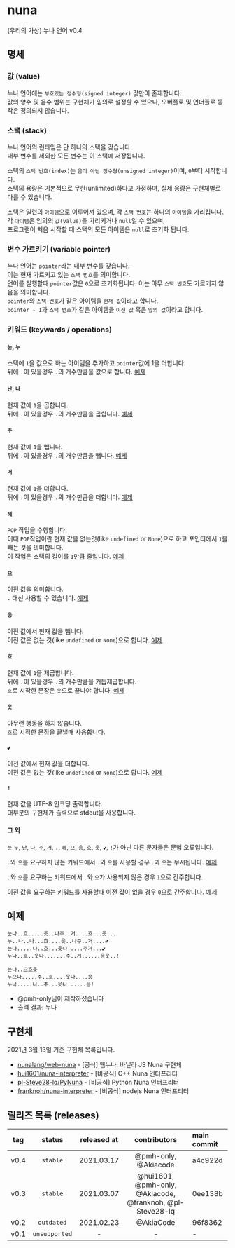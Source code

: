 # nuna
(우리의 가상) 누나 언어 v0.4

## 명세
### 값 (value)
누나 언어에는 `부호있는 정수형(signed integer)` 값만이 존재합니다.\
값의 양수 및 음수 범위는 구현체가 임의로 설정할 수 있으나, 오버플로 및 언더플로 동작은 정의되지 않습니다.

### 스택 (stack)
누나 언어의 런타임은 단 하나의 스택을 갖습니다.\
내부 변수를 제외한 모든 변수는 이 스택에 저장됩니다.

스택의 `스택 번호(index)`는 `음이 아닌 정수형(unsigned integer)`이며, `0`부터 시작합니다.\
스택의 용량은 기본적으로 무한(unlimited)하다고 가정하며, 실제 용량은 구현체별로 다를 수 있습니다.

스택은 일련의 `아이템`으로 이루어져 있으며, 각 `스택 번호`는 하나의 `아이템`을 가리킵니다.\
각 `아이템`은 임의의 `값(value)`을 가리키거나 `null`일 수 있으며,\
프로그램이 처음 시작할 때 스택의 모든 아이템은 `null`로 초기화 됩니다.

### 변수 가르키기 (variable pointer)
누나 언어는 `pointer`라는 내부 변수를 갖습니다.\
이는 현재 가르키고 있는 `스택 번호`를 의미합니다.\
언어를 실행할때 `pointer`값은 `0`으로 초기화됩니다.
이는 아무 `스택 번호`도 가르키지 않음을 의미합니다.\
`pointer`와 `스택 번호`가 같은 아이템을 `현재 값`이라고 합니다.\
`pointer - 1`과 `스택 번호`가 같은 아이템을 `이전 값` 혹은 `앞의 값`이라고 합니다.

### 키워드 (keywards / operations)
#### `눈`, `누`
스택에 `1`을 값으로 하는 아이템을 추가하고
`pointer`값에 1을 더합니다.\
뒤에 `.`이 있을경우 `.`의 개수만큼을 값으로 합니다. [예제](examples.md#눈-누-예제)

#### `난`, `나`
현재 값에 `1`을 곱합니다.\
뒤에 `.`이 있을경우 `.`의 개수만큼을 곱합니다. [예제](examples.md#난-나-예제)

#### `주`
현재 값에 `1`을 뺍니다.\
뒤에 `.`이 있을경우 `.`의 개수만큼을 뺍니다. [예제](examples.md#주-예제)

#### `거`
현재 값에 `1`을 더합니다.\
뒤에 `.`이 있을경우 `.`의 개수만큼을 더합니다. [예제](examples.md#거-예제)

#### `헤`
`POP` 작업을 수행합니다.\
이때 `POP`작업이란 현재 값을 없는것(like `undefined` or `None`)으로 하고
포인터에서 `1`을 빼는 것을 의미합니다.\
이 작업은 스택의 길이를 `1`만큼 줄입니다. [예제](examples.md#헤-예제)

#### `으`
이전 값을 의미합니다.\
`.` 대신 사용할 수 있습니다. [예제](examples.md#으-예제)

#### `응`
이전 값에서 현재 값을 뺍니다.\
이전 값은 없는 것(like `undefined` or `None`)으로 합니다. [예제](examples.md#응-예제)

#### `흐`
현재 값에 `1`을 제곱합니다.\
뒤에 `.`이 있을경우 `.`의 개수만큼을 거듭제곱합니다.\
`흐`로 시작한 문장은 `읏`으로 끝나야 합니다. [예제](examples.md#흐-읏-예제)

#### `읏`
아무런 행동을 하지 않습니다.\
`흐`로 시작한 문장을 끝낼때 사용합니다.

#### `💕`
이전 값에서 현재 값을 더합니다.\
이전 값은 없는 것(like `undefined` or `None`)으로 합니다. [예제](examples.md#-예제)

#### `!`
현재 값을 UTF-8 인코딩 출력합니다.\
대부분의 구현체가 출력으로 stdout을 사용합니다.

#### 그 외
`눈` `누`, `난`, `나`, `주`, `거`, `.`, `헤`, `으`, `응`, `흐`, `읏`, `💕`, `!`가 아닌 다른 문자들은 문법 오류입니다.

`.`와 `으`를 요구하지 않는 키워드에서 `.`와 `으`를 사용할 경우 `.`과 `으`는 무시됩니다. [예제](examples.md#외1-예제)

`.`와 `으`를 요구하는 키워드에서 `.`와 `으`가 사용되지 않은 경우 `1`으로 간주합니다.

이전 값을 요구하는 키워드를 사용할때 이전 값이 없을 경우 `0`으로 간주합니다.  [예제](examples.md#외2-예제)

## 예제
```
눈나..흐.....읏..나주..거....흐...읏...
누..나..나...흐....읏..나주..거....💕
눈나.....나..흐...읏나.....주거...💕
누나..흐..읏나.......주..거......응읏..!

눈나..으흐읏
누으나.....주..흐....읏나....응
누나.....나..주...읏나......응!
```
* @pmh-only님이 제작하셨습니다
* 출력 결과: 누나

## 구현체
2021년 3월 13일 기준 구현체 목록입니다.
* [nunalang/web-nuna](https://github.com/nunalang/web-nuna) - [공식] 웹누나: 바닐라 JS Nuna 구현체
* [hui1601/nuna-interpreter](https://github.com/hui1601/nuna-interpreter) - [비공식] C++ Nuna 인터프리터
* [pl-Steve28-lq/PyNuna](https://github.com/pl-Steve28-lq/PyNuna) - [비공식] Python Nuna 인터프리터
* [franknoh/nuna-interpreter](https://github.com/franknoh/nuna-interpreter) - [비공식] nodejs Nuna 인터프리터

## 릴리즈 목록 (releases)
| tag | status | released at | contributors | main commit |
|:---:|:------:|:-----------:|:------:|:------------|
| v0.4 | `stable` | 2021.03.17 | @pmh-only, @Akiacode | a4c922d |
| v0.3 | `stable` | 2021.03.07 | @hui1601, @pmh-only, @Akiacode, @franknoh, @pl-Steve28-lq | 0ee138b |
| v0.2 | `outdated` | 2021.02.23 | @AkiaCode | 96f8362 |
| v0.1 | `unsupported` | - | - | - |
